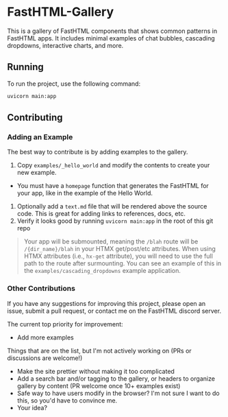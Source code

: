 # FastHTML-Gallery

This is a gallery of FastHTML components that shows common patterns in FastHTML apps. It includes minimal examples of chat bubbles, cascading dropdowns, interactive charts, and more.

## Running

To run the project, use the following command:

```bash
uvicorn main:app
```

## Contributing

### Adding an Example

The best way to contribute is by adding examples to the gallery.  

1. Copy `examples/_hello_world` and modify the contents to create your new example.
  + You must have a `homepage` function that generates the FastHTML for your app, like in the example of the Hello World.
1. Optionally add a `text.md` file that will be rendered above the source code.  This is great for adding links to references, docs, etc.
1. Verify it looks good by running `uvicorn main:app` in the root of this git repo

> Your app will be submounted, meaning the `/blah` route will be `/{dir_name}/blah` in your HTMX get/post/etc attributes.  When using HTMX attributes (i.e., `hx-get` attribute), you will need to use the full path to the route after surmounting.  You can see an example of this in the `examples/cascading_dropdowns` example application.

### Other Contributions

If you have any suggestions for improving this project, please open an issue, submit a pull request, or contact me on the FastHTML discord server.

The current top priority for improvement:

+ Add more examples

Things that are on the list, but I'm not actively working on (PRs or discussions are welcome!)

+ Make the site prettier without making it too complicated
+ Add a search bar and/or tagging to the gallery, or headers to organize gallery by content (PR welcome once 10+ examples exist)
+ Safe way to have users modify in the browser?  I'm not sure I want to do this, so you'd have to convince me.
+ Your idea?
